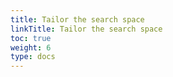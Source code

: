 ```yaml
---
title: Tailor the search space
linkTitle: Tailor the search space
toc: true
weight: 6
type: docs
---
```

